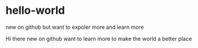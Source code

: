 # hello-world
new on github but want to expoler more and learn more

Hi there new on github want to learn more to make the world a better place
